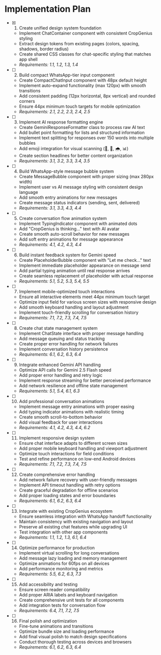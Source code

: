 # Implementation Plan

- [x] 1. Create unified design system foundation



  - Implement ChatContainer component with consistent CropGenius styling
  - Extract design tokens from existing pages (colors, spacing, shadows, border radius)
  - Create shared CSS classes for chat-specific styling that matches app shell
  - _Requirements: 1.1, 1.2, 1.3, 1.4_

- [ ] 2. Build compact WhatsApp-tier input component
  - Create CompactChatInput component with 48px default height
  - Implement auto-expand functionality (max 120px) with smooth transitions
  - Add consistent padding (12px horizontal, 8px vertical) and rounded corners
  - Ensure 44px minimum touch targets for mobile optimization
  - _Requirements: 2.1, 2.2, 2.3, 2.4, 2.5_

- [ ] 3. Implement AI response formatting engine
  - Create GeminiResponseFormatter class to process raw AI text
  - Add bullet point formatting for lists and structured information
  - Implement text splitting for responses over 150 words into multiple bubbles
  - Add emoji integration for visual scanning (🌱, 🚜, 🌧️, 📊)
  - Create section headlines for better content organization
  - _Requirements: 3.1, 3.2, 3.3, 3.4, 3.5_

- [ ] 4. Build WhatsApp-style message bubble system
  - Create MessageBubble component with proper sizing (max 280px width)
  - Implement user vs AI message styling with consistent design language
  - Add smooth entry animations for new messages
  - Create message status indicators (sending, sent, delivered)
  - _Requirements: 3.1, 3.3, 4.3, 4.4_

- [ ] 5. Create conversation flow animation system
  - Implement TypingIndicator component with animated dots
  - Add "CropGenius is thinking..." text with AI avatar
  - Create smooth auto-scroll behavior for new messages
  - Add soft entry animations for message appearance
  - _Requirements: 4.1, 4.2, 4.3, 4.4_

- [ ] 6. Build instant feedback system for Gemini speed
  - Create PlaceholderBubble component with "Let me check..." text
  - Implement immediate placeholder appearance on message send
  - Add partial typing animation until real response arrives
  - Create seamless replacement of placeholder with actual response
  - _Requirements: 5.1, 5.2, 5.3, 5.4, 5.5_

- [ ] 7. Implement mobile-optimized touch interactions
  - Ensure all interactive elements meet 44px minimum touch target
  - Optimize input field for various screen sizes with responsive design
  - Add smooth keyboard handling and layout adjustment
  - Implement touch-friendly scrolling for conversation history
  - _Requirements: 7.1, 7.2, 7.3, 7.4, 7.5_

- [ ] 8. Create chat state management system
  - Implement ChatState interface with proper message handling
  - Add message queuing and status tracking
  - Create proper error handling for network failures
  - Implement conversation history persistence
  - _Requirements: 6.1, 6.2, 6.3, 6.4_

- [ ] 9. Integrate enhanced Gemini API handling
  - Optimize API calls for Gemini 2.5 Flash speed
  - Add proper error handling and retry logic
  - Implement response streaming for better perceived performance
  - Add network resilience and offline state management
  - _Requirements: 5.1, 5.4, 6.1, 6.3_

- [ ] 10. Add professional conversation animations
  - Implement message entry animations with proper easing
  - Add typing indicator animations with realistic timing
  - Create smooth scroll-to-bottom behavior
  - Add visual feedback for user interactions
  - _Requirements: 4.1, 4.2, 4.3, 4.4, 6.2_

- [ ] 11. Implement responsive design system
  - Ensure chat interface adapts to different screen sizes
  - Add proper mobile keyboard handling and viewport adjustment
  - Optimize touch interactions for field conditions
  - Test and refine performance on low-end Android devices
  - _Requirements: 7.1, 7.2, 7.3, 7.4, 7.5_

- [ ] 12. Create comprehensive error handling
  - Add network failure recovery with user-friendly messages
  - Implement API timeout handling with retry options
  - Create graceful degradation for offline scenarios
  - Add proper loading states and error boundaries
  - _Requirements: 6.1, 6.2, 6.3, 6.4_

- [ ] 13. Integrate with existing CropGenius ecosystem
  - Ensure seamless integration with WhatsApp handoff functionality
  - Maintain consistency with existing navigation and layout
  - Preserve all existing chat features while upgrading UI
  - Test integration with other app components
  - _Requirements: 1.1, 1.2, 1.3, 6.1, 6.4_

- [ ] 14. Optimize performance for production
  - Implement virtual scrolling for long conversations
  - Add message lazy loading and memory management
  - Optimize animations for 60fps on all devices
  - Add performance monitoring and metrics
  - _Requirements: 5.5, 6.2, 6.3, 7.3_

- [ ] 15. Add accessibility and testing
  - Ensure screen reader compatibility
  - Add proper ARIA labels and keyboard navigation
  - Create comprehensive unit tests for all components
  - Add integration tests for conversation flow
  - _Requirements: 6.4, 7.1, 7.2, 7.5_

- [ ] 16. Final polish and optimization
  - Fine-tune animations and transitions
  - Optimize bundle size and loading performance
  - Add final visual polish to match design specifications
  - Conduct thorough testing across devices and browsers
  - _Requirements: 6.1, 6.2, 6.3, 6.4_